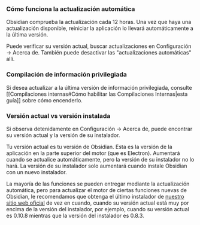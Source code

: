 ### Cómo funciona la actualización automática

Obsidian comprueba la actualización cada 12 horas. Una vez que haya una actualización disponible, reiniciar la aplicación lo llevará automáticamente a la última versión.

Puede verificar su versión actual, buscar actualizaciones en Configuración → Acerca de. También puede desactivar las "actualizaciones automáticas" allí.

### Compilación de información privilegiada

Si desea actualizar a la última versión de información privilegiada, consulte [[Compilaciones internas#Cómo habilitar las Compilaciones Internas|esta guía]] sobre cómo encenderlo.

### Versión actual vs versión instalada

Si observa detenidamente en Configuración → Acerca de, puede encontrar su versión actual y la versión de su instalador.

Tu versión actual es tu versión de Obsidian. Esta es la versión de la aplicación en la parte superior del motor (que es Electron). Aumentará cuando se actualice automáticamente, pero la versión de su instalador no lo hará. La versión de su instalador solo aumentará cuando instale Obsidian con un nuevo instalador.

La mayoría de las funciones se pueden entregar mediante la actualización automática, pero para actualizar el motor de ciertas funciones nuevas de Obsidian, le recomendamos que obtenga el último instalador de [nuestro sitio web oficial](https://obsidian.md) de vez en cuando, cuando su versión actual está muy por encima de la versión del instalador, por ejemplo, cuando su versión actual es 0.10.8 mientras que la versión del instalador es 0.8.3.
